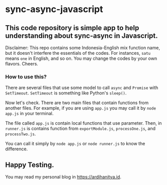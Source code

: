 # sync-async-javascript
## This code repository is simple app to help understanding about sync-async in Javascript.

Disclaimer: This repo contains some Indonesia-English mix function name, but it doesn't interfere the essentials of the codes. For instances, `satu` means `one` in English, and so on. You may change the codes by your own flavors. Cheers.

### How to use this?
There are several files that use some model to call `async` and `Promise` with `SetTimeout`. `SetTimeout` is something like Python's ``sleep()``.

Now let's check. There are two main files that contain functions from another files. For example, if you are using `app.js` you may call it by `node app.js` in your terminal. 

The file called `app.js` is contain local functions that use parameter. Then, in `runner.js` is contains function from `exportModule.js`, `processOne.js`, and `processTwo.js`. 

You can call it simply by `node app.js` or `node runner.js` to know the difference. 

Happy Testing. 
---
You may read my personal blog in https://ardihanitya.id.